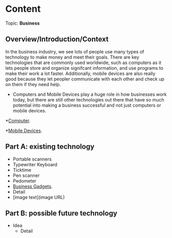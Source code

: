 # Content
Topic: **Business**

## Overview/Introduction/Context
In the business industry, we see lots of people use many types of technology to make money and meet their goals. There are key technologies that are commonly used worldwide, such as computers as it lets people store and organize signifcant information, and use programs to make their work a lot faster. Additionally, mobile devices are also really good because they let peopler communicate with each other and check up on them if they need help.

* Computers and Mobile Devices play a huge role in how businesses work today, but there are still other technologies out there that have so much potential into making a business successful and not just computers or mobile devices.

 *[Computer](https://media.geeksforgeeks.org/wp-content/uploads/20240710085808/desktop.jpg).

 *[Mobile Devices](https://www.malwarebytes.com/wp-content/uploads/sites/2/2015/05/photodune-9089398-mobile-devices-s.jpg).

## Part A: existing technology
* Portable scanners
* Typewriter Keyboard
* Ticktime
* Pen scanner
* Pedometer
*  [Business Gadgets](https://www.monitask.com/en/blog/ten-must-have-gadgets-for-business-leaders-and-project-managers).
  * Detail
  * [image text](image URL)

## Part B: possible future technology
* Idea
  * Detail

